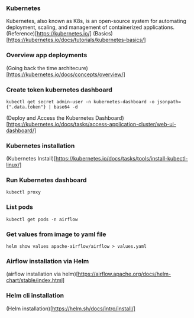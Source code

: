 
### Kubernetes
Kubernetes, also known as K8s, is an open-source system for automating deployment, scaling, and management of containerized applications.
(Reference)[https://kubernetes.io/]
(Basics)[https://kubernetes.io/docs/tutorials/kubernetes-basics/]

### Overview app deployments
(Going back the time architecure)[https://kubernetes.io/docs/concepts/overview/]


### Create token kubernetes dashboard
```
kubectl get secret admin-user -n kubernetes-dashboard -o jsonpath={".data.token"} | base64 -d
```
(Deploy and Access the Kubernetes Dashboard)[https://kubernetes.io/docs/tasks/access-application-cluster/web-ui-dashboard/]


### Kubernetes installation

(Kubernetes Install)[https://kubernetes.io/docs/tasks/tools/install-kubectl-linux/]

### Run Kubernetes dashboard

```
kubectl proxy
```

### List pods

```
kubectl get pods -n airflow
```

### Get values from image to yaml file

```
helm show values apache-airflow/airflow > values.yaml
```

### Airflow installation via Helm
(airflow installation via helm)[https://airflow.apache.org/docs/helm-chart/stable/index.html]

### Helm cli installation
(Helm installation)[https://helm.sh/docs/intro/install/]
